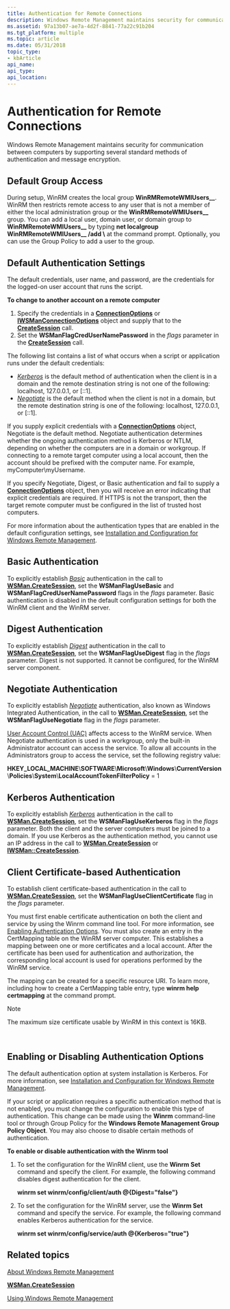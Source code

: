 ```yaml
---
title: Authentication for Remote Connections
description: Windows Remote Management maintains security for communication between computers by supporting several standard methods of authentication and message encryption.
ms.assetid: 97a13b07-ae7a-4d2f-8841-77a22c91b204
ms.tgt_platform: multiple
ms.topic: article
ms.date: 05/31/2018
topic_type: 
- kbArticle
api_name: 
api_type: 
api_location: 
---
```


# Authentication for Remote Connections

Windows Remote Management maintains security for communication between computers by supporting several standard methods of authentication and message encryption.

## Default Group Access

During setup, WinRM creates the local group **WinRMRemoteWMIUsers\_\_**. WinRM then restricts remote access to any user that is not a member of either the local administration group or the **WinRMRemoteWMIUsers\_\_** group. You can add a local user, domain user, or domain group to **WinRMRemoteWMIUsers\_\_** by typing **net localgroup WinRMRemoteWMIUsers\_\_ /add <domain>\\<username>** at the command prompt. Optionally, you can use the Group Policy to add a user to the group.

## Default Authentication Settings

The default credentials, user name, and password, are the credentials for the logged-on user account that runs the script.

**To change to another account on a remote computer**

1.  Specify the credentials in a [**ConnectionOptions**](connectionoptions.md) or [**IWSManConnectionOptions**](/windows/desktop/api/WSManDisp/nn-wsmandisp-iwsmanconnectionoptions) object and supply that to the [**CreateSession**](wsman-createsession.md) call.
2.  Set the **WSManFlagCredUserNamePassword** in the *flags* parameter in the [**CreateSession**](wsman-createsession.md) call.

The following list contains a list of what occurs when a script or application runs under the default credentials:

-   [*Kerberos*](windows-remote-management-glossary.md) is the default method of authentication when the client is in a domain and the remote destination string is not one of the following: localhost, 127.0.0.1, or \[::1\].
-   [*Negotiate*](windows-remote-management-glossary.md) is the default method when the client is not in a domain, but the remote destination string is one of the following: localhost, 127.0.0.1, or \[::1\].

If you supply explicit credentials with a [**ConnectionOptions**](connectionoptions.md) object, Negotiate is the default method. Negotiate authentication determines whether the ongoing authentication method is Kerberos or NTLM, depending on whether the computers are in a domain or workgroup. If connecting to a remote target computer using a local account, then the account should be prefixed with the computer name. For example, myComputer\\myUsername.

If you specify Negotiate, Digest, or Basic authentication and fail to supply a [**ConnectionOptions**](connectionoptions.md) object, then you will receive an error indicating that explicit credentials are required. If HTTPS is not the transport, then the target remote computer must be configured in the list of trusted host computers.

For more information about the authentication types that are enabled in the default configuration settings, see [Installation and Configuration for Windows Remote Management](installation-and-configuration-for-windows-remote-management.md).

## Basic Authentication

To explicitly establish [*Basic*](windows-remote-management-glossary.md) authentication in the call to [**WSMan.CreateSession**](wsman-createsession.md), set the **WSManFlagUseBasic** and **WSManFlagCredUserNamePassword** flags in the *flags* parameter. Basic authentication is disabled in the default configuration settings for both the WinRM client and the WinRM server.

## Digest Authentication

To explicitly establish [*Digest*](windows-remote-management-glossary.md) authentication in the call to [**WSMan.CreateSession**](wsman-createsession.md), set the **WSManFlagUseDigest** flag in the *flags* parameter. Digest is not supported. It cannot be configured, for the WinRM server component.

## Negotiate Authentication

To explicitly establish [*Negotiate*](windows-remote-management-glossary.md) authentication, also known as Windows Integrated Authentication, in the call to [**WSMan.CreateSession**](wsman-createsession.md), set the **WSManFlagUseNegotiate** flag in the *flags* parameter.

[User Account Control (UAC)](https://support.microsoft.com/help/922708/how-to-use-user-account-control-uac-in-windows-vista) affects access to the WinRM service. When Negotiate authentication is used in a workgroup, only the built-in Administrator account can access the service. To allow all accounts in the Administrators group to access the service, set the following registry value:

**HKEY\_LOCAL\_MACHINE**\\**SOFTWARE**\\**Microsoft**\\**Windows**\\**CurrentVersion**\\**Policies**\\**System**\\**LocalAccountTokenFilterPolicy** = 1

## Kerberos Authentication

To explicitly establish [*Kerberos*](windows-remote-management-glossary.md) authentication in the call to [**WSMan.CreateSession**](wsman-createsession.md), set the **WSManFlagUseKerberos** flag in the *flags* parameter. Both the client and the server computers must be joined to a domain. If you use Kerberos as the authentication method, you cannot use an IP address in the call to [**WSMan.CreateSession**](wsman-createsession.md) or [**IWSMan::CreateSession**](/windows/desktop/api/WSManDisp/nf-wsmandisp-iwsman-createsession).

## Client Certificate-based Authentication

To establish client certificate-based authentication in the call to [**WSMan.CreateSession**](wsman-createsession.md), set the **WSManFlagUseClientCertificate** flag in the *flags* parameter.

You must first enable certificate authentication on both the client and service by using the Winrm command line tool. For more information, see [Enabling Authentication Options](#enabling-or-disabling-authentication-options). You must also create an entry in the CertMapping table on the WinRM server computer. This establishes a mapping between one or more certificates and a local account. After the certificate has been used for authentication and authorization, the corresponding local account is used for operations performed by the WinRM service.

The mapping can be created for a specific resource URI. To learn more, including how to create a CertMapping table entry, type **winrm help certmapping** at the command prompt.

> [!Note]  
> The maximum size certificate usable by WinRM in this context is 16KB.

 

## Enabling or Disabling Authentication Options

The default authentication option at system installation is Kerberos. For more information, see [Installation and Configuration for Windows Remote Management](installation-and-configuration-for-windows-remote-management.md).

If your script or application requires a specific authentication method that is not enabled, you must change the configuration to enable this type of authentication. This change can be made using the **Winrm** command-line tool or through Group Policy for the **Windows Remote Management Group Policy Object**. You may also choose to disable certain methods of authentication.

**To enable or disable authentication with the Winrm tool**

1.  To set the configuration for the WinRM client, use the **Winrm Set** command and specify the client. For example, the following command disables digest authentication for the client.

    **winrm set winrm/config/client/auth @{Digest="false"}**

2.  To set the configuration for the WinRM server, use the **Winrm Set** command and specify the service. For example, the following command enables Kerberos authentication for the service.

    **winrm set winrm/config/service/auth @{Kerberos="true"}**

## Related topics

<dl> <dt>

[About Windows Remote Management](about-windows-remote-management.md)
</dt> <dt>

[**WSMan.CreateSession**](wsman-createsession.md)
</dt> <dt>

[Using Windows Remote Management](using-windows-remote-management.md)
</dt> </dl>

 

 




